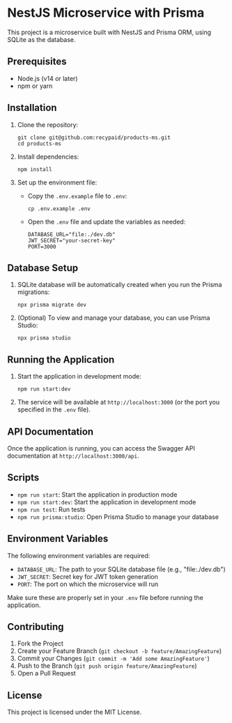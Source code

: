 # NestJS Microservice with Prisma

This project is a microservice built with NestJS and Prisma ORM, using SQLite as the database.

## Prerequisites

- Node.js (v14 or later)
- npm or yarn

## Installation

1. Clone the repository:
   ```
   git clone git@github.com:recypaid/products-ms.git
   cd products-ms
   ```

2. Install dependencies:
   ```
   npm install
   ```

3. Set up the environment file:
   - Copy the `.env.example` file to `.env`:
     ```
     cp .env.example .env
     ```
   - Open the `.env` file and update the variables as needed:
     ```
     DATABASE_URL="file:./dev.db"
     JWT_SECRET="your-secret-key"
     PORT=3000
     ```

## Database Setup

1. SQLite database will be automatically created when you run the Prisma migrations:
   ```
   npx prisma migrate dev
   ```

2. (Optional) To view and manage your database, you can use Prisma Studio:
   ```
   npx prisma studio
   ```

## Running the Application

1. Start the application in development mode:
   ```
   npm run start:dev
   ```

2. The service will be available at `http://localhost:3000` (or the port you specified in the `.env` file).

## API Documentation

Once the application is running, you can access the Swagger API documentation at `http://localhost:3000/api`.

## Scripts

- `npm run start`: Start the application in production mode
- `npm run start:dev`: Start the application in development mode
- `npm run test`: Run tests
- `npm run prisma:studio`: Open Prisma Studio to manage your database

## Environment Variables

The following environment variables are required:

- `DATABASE_URL`: The path to your SQLite database file (e.g., "file:./dev.db")
- `JWT_SECRET`: Secret key for JWT token generation
- `PORT`: The port on which the microservice will run

Make sure these are properly set in your `.env` file before running the application.

## Contributing

1. Fork the Project
2. Create your Feature Branch (`git checkout -b feature/AmazingFeature`)
3. Commit your Changes (`git commit -m 'Add some AmazingFeature'`)
4. Push to the Branch (`git push origin feature/AmazingFeature`)
5. Open a Pull Request

## License

This project is licensed under the MIT License.